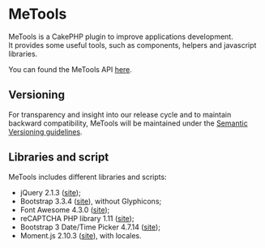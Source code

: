 # MeTools
MeTools is a CakePHP plugin to improve applications development.  
It provides some useful tools, such as components, helpers and javascript libraries.

You can found the MeTools API [here](http://repository.novatlantis.it/metools/API).

## Versioning
For transparency and insight into our release cycle and to maintain backward compatibility, 
MeTools will be maintained under the [Semantic Versioning guidelines](http://semver.org).

## Libraries and script
MeTools includes different libraries and scripts:

- jQuery 2.1.3 ([site](http://jquery.com));
- Bootstrap 3.3.4 ([site](http://getbootstrap.com)), without Glyphicons;
- Font Awesome 4.3.0 ([site](http://fortawesome.github.com/Font-Awesome));
- reCAPTCHA PHP library 1.11 ([site](https://developers.google.com/recaptcha));
- Bootstrap 3 Date/Time Picker 4.7.14 ([site](https://github.com/Eonasdan/bootstrap-datetimepicker));
- Moment.js 2.10.3 ([site](http://momentjs.com/)), with locales.